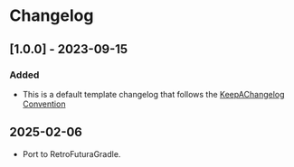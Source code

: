 # Changelog

## [1.0.0] - 2023-09-15

### Added
- This is a default template changelog that follows the [KeepAChangelog Convention](https://keepachangelog.com/en/1.1.0/)

## 2025-02-06
- Port to RetroFuturaGradle.